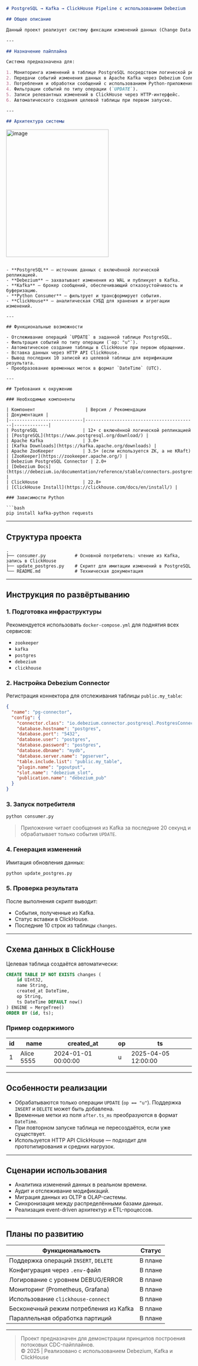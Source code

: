 ```markdown
# PostgreSQL → Kafka → ClickHouse Pipeline с использованием Debezium

## Общее описание

Данный проект реализует систему фиксации изменений данных (Change Data Capture, CDC) на основе Debezium. Архитектура обеспечивает потоковую передачу изменений из PostgreSQL через Apache Kafka в аналитическую СУБД ClickHouse, что позволяет организовать эффективную интеграцию между транзакционной и аналитической системами.

---

## Назначение пайплайна

Система предназначена для:

1. Мониторинга изменений в таблице PostgreSQL посредством логической репликации.
2. Передачи событий изменения данных в Apache Kafka через Debezium Connector.
3. Потребления и обработки сообщений с использованием Python-приложения.
4. Фильтрации событий по типу операции (`UPDATE`).
5. Записи релевантных изменений в ClickHouse через HTTP-интерфейс.
6. Автоматического создания целевой таблицы при первом запуске.

---

## Архитектура системы

```
<img width="278" height="345" alt="image" src="https://github.com/user-attachments/assets/14eb9f0d-4f1c-4407-828d-856eaab410d9" />

```

- **PostgreSQL** — источник данных с включённой логической репликацией.
- **Debezium** — захватывает изменения из WAL и публикует в Kafka.
- **Kafka** — брокер сообщений, обеспечивающий отказоустойчивость и буферизацию.
- **Python Consumer** — фильтрует и трансформирует события.
- **ClickHouse** — аналитическая СУБД для хранения и агрегации изменений.

---

## Функциональные возможности

- Отслеживание операций `UPDATE` в заданной таблице PostgreSQL.
- Фильтрация событий по типу операции (`op: "u"`).
- Автоматическое создание таблицы в ClickHouse при первом обращении.
- Вставка данных через HTTP API ClickHouse.
- Вывод последних 10 записей из целевой таблицы для верификации результата.
- Преобразование временных меток в формат `DateTime` (UTC).

---

## Требования к окружению

### Необходимые компоненты

| Компонент                   | Версия / Рекомендации                     | Документация |
|----------------------------|------------------------------------------|-------------|
| PostgreSQL                 | 12+ с включённой логической репликацией    | [PostgreSQL](https://www.postgresql.org/download/) |
| Apache Kafka               | 3.0+                                     | [Kafka Downloads](https://kafka.apache.org/downloads) |
| Apache ZooKeeper           | 3.5+ (если используется ZK, а не KRaft)   | [ZooKeeper](https://zookeeper.apache.org/) |
| Debezium PostgreSQL Connector | 2.0+                                   | [Debezium Docs](https://debezium.io/documentation/reference/stable/connectors.postgresql.html) |
| ClickHouse                 | 22.8+                                    | [ClickHouse Install](https://clickhouse.com/docs/en/install/) |

### Зависимости Python

```bash
pip install kafka-python requests
```

---

## Структура проекта

```
.
├── consumer.py           # Основной потребитель: чтение из Kafka, запись в ClickHouse
├── update_postgres.py    # Скрипт для имитации изменений в PostgreSQL
└── README.md             # Техническая документация
```

---

## Инструкция по развёртыванию

### 1. Подготовка инфраструктуры

Рекомендуется использовать `docker-compose.yml` для поднятия всех сервисов:

- `zookeeper`
- `kafka`
- `postgres`
- `debezium`
- `clickhouse`

### 2. Настройка Debezium Connector

Регистрация коннектора для отслеживания таблицы `public.my_table`:

```json
{
  "name": "pg-connector",
  "config": {
    "connector.class": "io.debezium.connector.postgresql.PostgresConnector",
    "database.hostname": "postgres",
    "database.port": "5432",
    "database.user": "postgres",
    "database.password": "postgres",
    "database.dbname": "mydb",
    "database.server.name": "pgserver",
    "table.include.list": "public.my_table",
    "plugin.name": "pgoutput",
    "slot.name": "debezium_slot",
    "publication.name": "debezium_pub"
  }
}
```

### 3. Запуск потребителя

```bash
python consumer.py
```

> Приложение читает сообщения из Kafka за последние 20 секунд и обрабатывает только события `UPDATE`.

### 4. Генерация изменений

Имитация обновления данных:

```bash
python update_postgres.py
```

### 5. Проверка результата

После выполнения скрипт выводит:
- События, полученные из Kafka.
- Статус вставки в ClickHouse.
- Последние 10 строк из таблицы `changes`.

---

## Схема данных в ClickHouse

Целевая таблица создаётся автоматически:

```sql
CREATE TABLE IF NOT EXISTS changes (
    id UInt32,
    name String,
    created_at DateTime,
    op String,
    ts DateTime DEFAULT now()
) ENGINE = MergeTree()
ORDER BY (id, ts);
```

### Пример содержимого

| id  | name       | created_at          | op  | ts                  |
|-----|------------|---------------------|-----|---------------------|
| 1   | Alice 5555 | 2024-01-01 00:00:00 | u   | 2025-04-05 12:00:00 |

---

## Особенности реализации

- Обрабатываются только операции `UPDATE` (`op == "u"`). Поддержка `INSERT` и `DELETE` может быть добавлена.
- Временные метки из поля `after.ts_ms` преобразуются в формат `DateTime`.
- При повторном запуске таблица не пересоздаётся, если уже существует.
- Используется HTTP API ClickHouse — подходит для прототипирования и средних нагрузок.

---

## Сценарии использования

- Аналитика изменений данных в реальном времени.
- Аудит и отслеживание модификаций.
- Миграция данных из OLTP в OLAP-системы.
- Синхронизация между распределёнными базами данных.
- Реализация event-driven архитектур и ETL-процессов.

---

## Планы по развитию

| Функциональность                             | Статус     |
|---------------------------------------------|-----------|
| Поддержка операций `INSERT`, `DELETE`        | В плане   |
| Конфигурация через `.env`-файл               | В плане   |
| Логирование с уровнем DEBUG/ERROR            | В плане   |
| Мониторинг (Prometheus, Grafana)             | В плане   |
| Использование `clickhouse-connect`           | В плане   |
| Бесконечный режим потребления из Kafka       | В плане   |
| Параллельная обработка партиций              | В плане   |

---

> Проект предназначен для демонстрации принципов построения потоковых CDC-пайплайнов.  
> © 2025 | Реализовано с использованием Debezium, Kafka и ClickHouse
```
